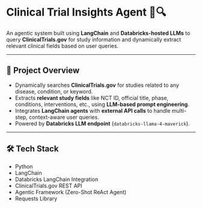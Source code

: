 # Clinical Trial Insights Agent 🧠🔍

An agentic system built using **LangChain** and **Databricks-hosted LLMs** to query **ClinicalTrials.gov** for study information and dynamically extract relevant clinical fields based on user queries.

---

## 🚀 Project Overview
- Dynamically searches **ClinicalTrials.gov** for studies related to any disease, condition, or keyword.
- Extracts **relevant study fields** like NCT ID, official title, phase, conditions, interventions, etc., using **LLM-based prompt engineering**.
- Integrates **LangChain agents** with **external API calls** to handle multi-step, context-aware user queries.
- Powered by **Databricks LLM endpoint** (`databricks-llama-4-maverick`).

---

## 🛠️ Tech Stack
- Python
- LangChain
- Databricks LangChain Integration
- ClinicalTrials.gov REST API
- Agentic Framework (Zero-Shot ReAct Agent)
- Requests Library
